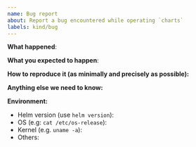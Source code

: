 ```yaml
---
name: Bug report
about: Report a bug encountered while operating `charts`
labels: kind/bug
---
```


<!--
Please use this template while reporting a bug and provide as much info as possible. Not doing so may result in your bug not being addressed in a timely manner. Thanks!

If the matter is security related, please disclose it privately via https://spot.io/security/
-->

**What happened**:

**What you expected to happen**:

**How to reproduce it (as minimally and precisely as possible):**

**Anything else we need to know:**

**Environment:**

- Helm version (use `helm version`):
- OS (e.g: `cat /etc/os-release`):
- Kernel (e.g. `uname -a`):
- Others:

